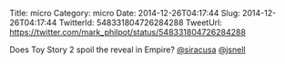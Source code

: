 Title: micro
Category: micro
Date: 2014-12-26T04:17:44
Slug: 2014-12-26T04:17:44
TwitterId: 548331804726284288
TweetUrl: https://twitter.com/mark_philpot/status/548331804726284288

Does Toy Story 2 spoil the reveal in Empire? [@siracusa](https://twitter.com/siracusa) [@jsnell](https://twitter.com/jsnell)